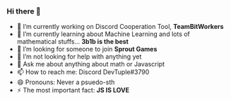 ### Hi there 👋
- 🔭 I’m currently working on Discord Cooperation Tool, **TeamBitWorkers**
- 🌱 I’m currently learning about Machine Learning and lots of mathematical stuffs... **3b1b is the best**
- 👯 I’m looking for someone to join **Sprout Games**
- 🤔 I’m not looking for help with anything yet
- 💬 Ask me about anything about math or Javascript
- 📫 How to reach me: Discord DevTuple#3790
- 😄 Pronouns: Never a psuedo-sth
- ⚡ The most important fact: **JS IS LOVE**
